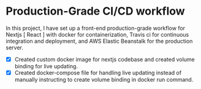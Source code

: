 # Production-Grade CI/CD workflow

In this project, I have set up a front-end production-grade workflow for Nextjs [ React ] with docker for containerization, Travis ci for continuous integration and deployment, and AWS Elastic Beanstalk for the production server.

- [x] Created custom docker image for nextjs codebase and created volume binding for live updating.
- [x] Created docker-compose file for handling live updating instead of manually instructing to create volume binding in docker run command.
